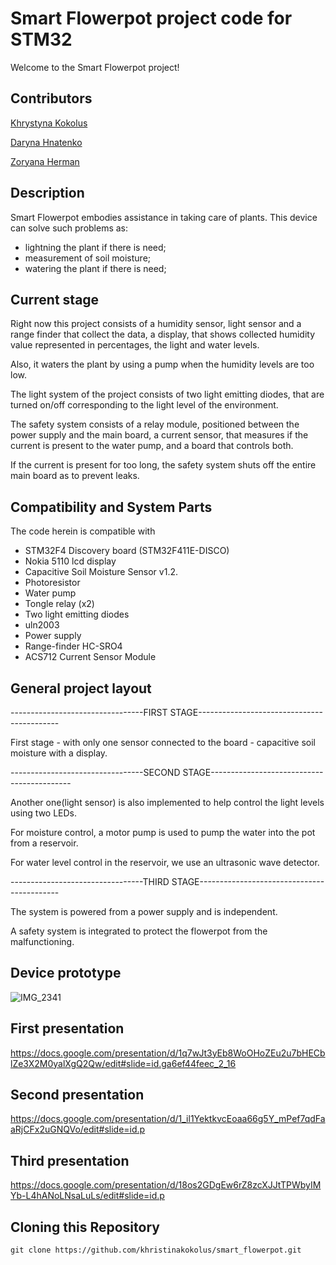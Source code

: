 # Smart Flowerpot project code for STM32

Welcome to the Smart Flowerpot project!

## Contributors
[Khrystyna Kokolus](https://github.com/khristinakokolus)

[Daryna Hnatenko](https://github.com/monberin)

[Zoryana Herman](https://github.com/zoriankaH)

## Description
Smart Flowerpot embodies assistance in taking care of plants. This device can solve such problems as:

* lightning the plant if there is need;
* measurement of soil moisture;
* watering the plant if there is need;

## Current stage
Right now this project consists of a humidity sensor, light sensor and a range finder that collect the data, a display,
that shows collected humidity value represented in percentages, the light and water levels. 

Also, it waters the plant by using a pump when the humidity levels are too low. 

The light system of the project consists of two light emitting diodes, that are turned on/off corresponding to the light level of the environment.

The safety system consists of a relay module, positioned between the power supply and the main board, a current sensor, that measures if the current is present to the water pump, and a board that controls both. 

If the current is present for too long, the safety system shuts off the entire main board as to prevent leaks. 

## Compatibility and System Parts
The code herein is compatible with 
* STM32F4 Discovery board (STM32F411E-DISCO)
* Nokia 5110 lcd display
* Capacitive Soil Moisture Sensor v1.2.
* Photoresistor
* Water pump
* Tongle relay (x2)
* Two light emitting diodes
* uln2003
* Power supply
* Range-finder HC-SRO4
* ACS712 Current Sensor Module


## General project layout

---------------------------------FIRST STAGE-------------------------------------------

First stage - with only one sensor connected to the board - capacitive soil moisture with a display. 

---------------------------------SECOND STAGE-------------------------------------------

Another one(light sensor) is also implemented to help control the light levels using two LEDs.

For moisture control, a motor pump is used to pump the water into the pot from a reservoir.

For water level control in the reservoir, we use an ultrasonic wave detector.

---------------------------------THIRD STAGE-------------------------------------------

The system is powered from a power supply and is independent.

A safety system is integrated to protect the flowerpot from the malfunctioning.

## Device prototype
![IMG_2341](https://user-images.githubusercontent.com/60686300/104829194-02227880-587a-11eb-89fb-b7c85c87b34f.JPG)

## First presentation

https://docs.google.com/presentation/d/1q7wJt3yEb8WoOHoZEu2u7bHECblZe3X2M0yalXgQ2Qw/edit#slide=id.ga6ef44feec_2_16

## Second presentation

https://docs.google.com/presentation/d/1_il1YektkvcEoaa66g5Y_mPef7qdFaaRjCFx2uGNQVo/edit#slide=id.p

## Third presentation

https://docs.google.com/presentation/d/18os2GDgEw6rZ8zcXJJtTPWbyIMYb-L4hANoLNsaLuLs/edit#slide=id.p

## Cloning this Repository

```
git clone https://github.com/khristinakokolus/smart_flowerpot.git
```

